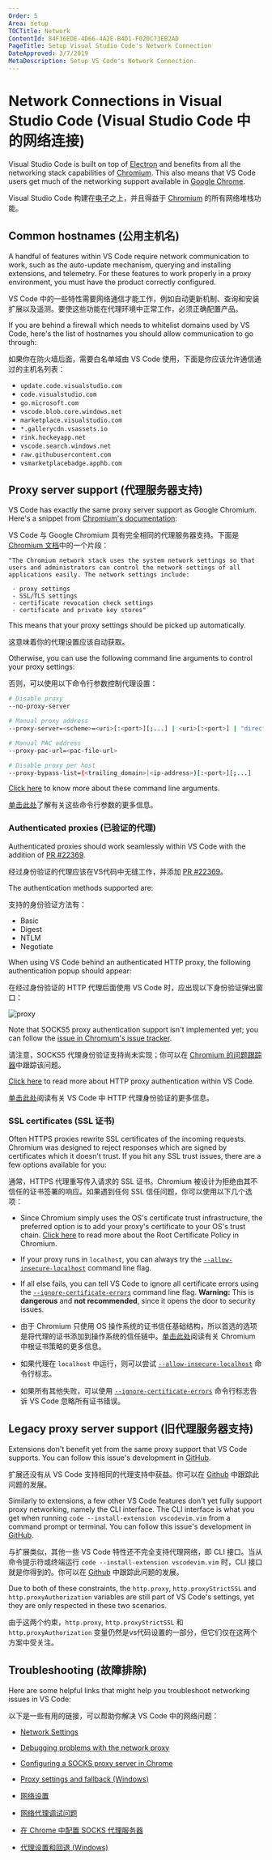 ```yaml
---
Order: 5
Area: setup
TOCTitle: Network
ContentId: 84F36EDE-4D66-4A2E-B4D1-F020C73EB2AD
PageTitle: Setup Visual Studio Code's Network Connection
DateApproved: 3/7/2019
MetaDescription: Setup VS Code's Network Connection.
---
```

# Network Connections in Visual Studio Code (Visual Studio Code 中的网络连接)

Visual Studio Code is built on top of [Electron](https://electron.atom.io/) and benefits from all the networking stack capabilities of [Chromium](https://www.chromium.org/). This also means that VS Code users get much of the networking support available in [Google Chrome](https://www.google.com/chrome/index.html).

Visual Studio Code 构建在[电子](https://electron.atom.io/)之上，并且得益于 [Chromium](https://www.chromium.org/) 的所有网络堆栈功能。

## Common hostnames (公用主机名)

A handful of features within VS Code require network communication to work, such as the auto-update mechanism, querying and installing extensions, and telemetry. For these features to work properly in a proxy environment, you must have the product correctly configured.

VS Code 中的一些特性需要网络通信才能工作，例如自动更新机制、查询和安装扩展以及遥测。要使这些功能在代理环境中正常工作，必须正确配置产品。

If you are behind a firewall which needs to whitelist domains used by VS Code, here's the list of hostnames you should allow communication to go through:

如果你在防火墙后面，需要白名单域由 VS Code 使用，下面是你应该允许通信通过的主机名列表：

* `update.code.visualstudio.com`
* `code.visualstudio.com`
* `go.microsoft.com`
* `vscode.blob.core.windows.net`
* `marketplace.visualstudio.com`
* `*.gallerycdn.vsassets.io`
* `rink.hockeyapp.net`
* `vscode.search.windows.net`
* `raw.githubusercontent.com`
* `vsmarketplacebadge.apphb.com`

## Proxy server support (代理服务器支持)

VS Code has exactly the same proxy server support as Google Chromium. Here's a snippet from [Chromium's documentation](https://www.chromium.org/developers/design-documents/network-settings):

VS Code 与 Google Chromium 具有完全相同的代理服务器支持。下面是 [Chromium 文档](https://www.chromium.org/developers/design-documents/network-settings)中的一个片段：

```
"The Chromium network stack uses the system network settings so that users and administrators can control the network settings of all applications easily. The network settings include:

 - proxy settings
 - SSL/TLS settings
 - certificate revocation check settings
 - certificate and private key stores"
```

This means that your proxy settings should be picked up automatically.

这意味着你的代理设置应该自动获取。

Otherwise, you can use the following command line arguments to control your proxy settings:

否则，可以使用以下命令行参数控制代理设置：

```bash
# Disable proxy
--no-proxy-server

# Manual proxy address
--proxy-server=<scheme>=<uri>[:<port>][;...] | <uri>[:<port>] | "direct://"

# Manual PAC address
--proxy-pac-url=<pac-file-url>

# Disable proxy per host
--proxy-bypass-list=(<trailing_domain>|<ip-address>)[:<port>][;...]
```

[Click here](https://www.chromium.org/developers/design-documents/network-settings) to know more about these command line arguments.

[单击此处](https://www.chromium.org/developers/design-documents/network-settings)了解有关这些命令行参数的更多信息。

### Authenticated proxies (已验证的代理)

Authenticated proxies should work seamlessly within VS Code with the addition of [PR #22369](https://github.com/Microsoft/vscode/pull/22369).

经过身份验证的代理应该在VS代码中无缝工作，并添加 [PR #22369](https://github.com/Microsoft/vscode/pull/22369)。

The authentication methods supported are:

支持的身份验证方法有：

* Basic
* Digest
* NTLM
* Negotiate

When using VS Code behind an authenticated HTTP proxy, the following authentication popup should appear:

在经过身份验证的 HTTP 代理后面使用 VS Code 时，应出现以下身份验证弹出窗口：

![proxy](images/network/proxy.png)

Note that SOCKS5 proxy authentication support isn't implemented yet; you can follow the [issue in Chromium's issue tracker](https://bugs.chromium.org/p/chromium/issues/detail?id=256785).

请注意，SOCKS5 代理身份验证支持尚未实现；你可以在 [Chromium 的问题跟踪器](https://bugs.chromium.org/p/chromium/issues/detail?id=256785)中跟踪该问题。

[Click here](https://www.chromium.org/developers/design-documents/http-authentication) to read more about HTTP proxy authentication within VS Code.

[单击此处](https://www.chromium.org/developers/design-documents/http-authentication)阅读有关 VS Code 中 HTTP 代理身份验证的更多信息。

### SSL certificates (SSL 证书)

Often HTTPS proxies rewrite SSL certificates of the incoming requests. Chromium was designed to reject responses which are signed by certificates which it doesn't trust. If you hit any SSL trust issues, there are a few options available for you:

通常，HTTPS 代理重写传入请求的 SSL 证书。Chromium 被设计为拒绝由其不信任的证书签署的响应。如果遇到任何 SSL 信任问题，你可以使用以下几个选项：

* Since Chromium simply uses the OS's certificate trust infrastructure, the preferred option is to add your proxy's certificate to your OS's trust chain. [Click here](https://www.chromium.org/Home/chromium-security/root-ca-policy) to read more about the Root Certificate Policy in Chromium.
* If your proxy runs in `localhost`, you can always try the [`--allow-insecure-localhost`](https://peter.sh/experiments/chromium-command-line-switches/#allow-insecure-localhost) command line flag.
* If all else fails, you can tell VS Code to ignore all certificate errors using the [`--ignore-certificate-errors`](https://peter.sh/experiments/chromium-command-line-switches/#ignore-certificate-errors) command line flag. **Warning:** This is **dangerous** and **not recommended**, since it opens the door to security issues.

* 由于 Chromium 只使用 OS 操作系统的证书信任基础结构，所以首选的选项是将代理的证书添加到操作系统的信任链中。[单击此处](https://www.chromium.org/Home/chromium-security/root-ca-policy)阅读有关 Chromium 中根证书策略的更多信息。
* 如果代理在 `localhost` 中运行，则可以尝试 [`--allow-insecure-localhost`](https://peter.sh/experiments/chromium-command-line-switches/#allow-insecure-localhost) 命令行标志。
* 如果所有其他失败，可以使用 [`--ignore-certificate-errors`](https://peter.sh/experiments/chromium-command-line-switches/#ignore-certificate-errors) 命令行标志告诉 VS Code 忽略所有证书错误。

## Legacy proxy server support (旧代理服务器支持)

Extensions don't benefit yet from the same proxy support that VS Code supports. You can follow this issue's development in [GitHub](https://github.com/Microsoft/vscode/issues/12588).

扩展还没有从 VS Code 支持相同的代理支持中获益。你可以在 [Github](https://github.com/Microsoft/vscode/issues/12588) 中跟踪此问题的发展。

Similarly to extensions, a few other VS Code features don't yet fully support proxy networking, namely the CLI interface. The CLI interface is what you get when running `code --install-extension vscodevim.vim` from a command prompt or terminal. You can follow this issue's development in [GitHub](https://github.com/Microsoft/vscode/issues/29910).

与扩展类似，其他一些 VS Code 特性还不完全支持代理网络，即 CLI 接口。当从命令提示符或终端运行 `code --install-extension vscodevim.vim` 时，CLI 接口就是你得到的。你可以在 [Github](https://github.com/Microsoft/vscode/issues/29910) 中跟踪此问题的发展。

Due to both of these constraints, the `http.proxy`, `http.proxyStrictSSL` and `http.proxyAuthorization` variables are still part of VS Code's settings, yet they are only respected in these two scenarios.

由于这两个约束，`http.proxy`, `http.proxyStrictSSL` 和 `http.proxyAuthorization` 变量仍然是vs代码设置的一部分，但它们仅在这两个方案中受关注。

## Troubleshooting (故障排除)

Here are some helpful links that might help you troubleshoot networking issues in VS Code:

以下是一些有用的链接，可以帮助你解决 VS Code 中的网络问题：

* [Network Settings](https://www.chromium.org/developers/design-documents/network-settings)
* [Debugging problems with the network proxy](https://www.chromium.org/developers/design-documents/network-stack/debugging-net-proxy)
* [Configuring a SOCKS proxy server in Chrome](https://www.chromium.org/developers/design-documents/network-stack/socks-proxy)
* [Proxy settings and fallback (Windows)](https://www.chromium.org/developers/design-documents/network-stack/proxy-settings-fallback)

* [网络设置](https://www.chromium.org/developers/design-documents/network-settings)
* [网络代理调试问题](https://www.chromium.org/developers/design-documents/network-stack/debugging-net-proxy)
* [在 Chrome 中配置 SOCKS 代理服务器](https://www.chromium.org/developers/design-documents/network-stack/socks-proxy)
* [代理设置和回退 (Windows)](https://www.chromium.org/developers/design-documents/network-stack/proxy-settings-fallback)

